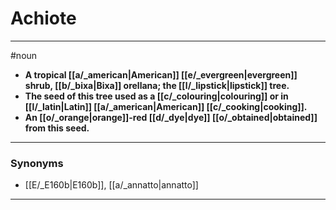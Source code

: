 # Achiote
---
#noun
- **A tropical [[a/_american|American]] [[e/_evergreen|evergreen]] shrub, [[b/_bixa|Bixa]] orellana; the [[l/_lipstick|lipstick]] tree.**
- **The seed of this tree used as a [[c/_colouring|colouring]] or in [[l/_latin|Latin]] [[a/_american|American]] [[c/_cooking|cooking]].**
- **An [[o/_orange|orange]]-red [[d/_dye|dye]] [[o/_obtained|obtained]] from this seed.**
---
### Synonyms
- [[E/_E160b|E160b]], [[a/_annatto|annatto]]
---
